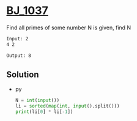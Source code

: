 # [BJ_1037](https://acmicpc.net/problem/1037)

Find all primes of some number N is given, find N


```txt
Input: 2
4 2

Output: 8
```

## Solution

* py

  ```py
  N = int(input())
  li = sorted(map(int, input().split()))
  print(li[0] * li[-1])
  ```
